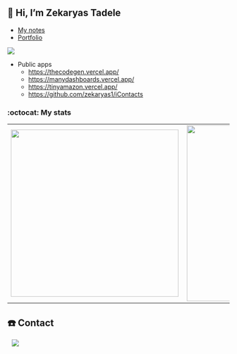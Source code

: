 ## 👋 Hi, I’m <strong>Zekaryas Tadele</strong>

- [My notes](https://zekaryas.vercel.app/)
- [Portfolio](https://zekaryas.vercel.app/resume)

![](https://komarev.com/ghpvc/?username=zekaryas1&color=green)

- Public apps
  - https://thecodegen.vercel.app/
  - https://manydashboards.vercel.app/
  - https://tinyamazon.vercel.app/
  - https://github.com/zekaryas1/iContacts

### :octocat: My stats
  <table>
  <tr>
      <td><img width="380px" align="left" src="https://github-readme-stats.vercel.app/api?username=zekaryas1&show_icons=true&theme=dark"/></td>
      <td><img width="400px" align="left" src="https://github-readme-stats.vercel.app/api/top-langs/?username=zekaryas1&hide=css&layout=compact&theme=dark"/></td>      
  </tr>   
</table>

## ☎️ Contact
<div>
  <a href="https://www.linkedin.com/in/zekaryas-tadele-dinku/"><img src="http://img.shields.io/badge/-linkedin-black?style=flat&logo=Linkedin&link=https://www.linkedin.com/in/zekaryas-tadele-dinku/"style="height : auto; margin-left : 10px; margin-right : 10px;"/></a> 
</div>
